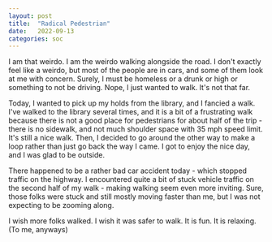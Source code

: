 ```yaml
---
layout: post
title:  "Radical Pedestrian"
date:   2022-09-13
categories: soc
---
```


I am that weirdo. I am the weirdo walking alongside the road. I don't exactly feel like a weirdo, but most of the people are in cars, and some of them look at me with concern. Surely, I must be homeless or a drunk or high or something to not be driving. Nope, I just wanted to walk. It's not that far. 

Today, I wanted to pick up my holds from the library, and I fancied a walk. I've walked to the library several times, and it is a bit of a frustrating walk because there is not a good place for pedestrians for about half of the trip - there is no sidewalk, and not much shoulder space with 35 mph speed limit. It's still a nice walk. Then, I decided to go around the other way to make a loop rather than just go back the way I came. I got to enjoy the nice day, and I was glad to be outside.

There happened to be a rather bad car accident today - which stopped traffic on the highway. I encountered quite a bit of stuck vehicle traffic on the second half of my walk - making walking seem even more inviting. Sure, those folks were stuck and still mostly moving faster than me, but I was not expecting to be zooming along. 

I wish more folks walked. I wish it was safer to walk. It is fun. It is relaxing. (To me, anyways)